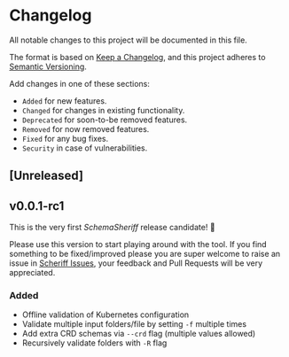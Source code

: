 # Changelog
All notable changes to this project will be documented in this file.

The format is based on [Keep a Changelog](https://keepachangelog.com/en/1.0.0/),
and this project adheres to [Semantic Versioning](https://semver.org/spec/v2.0.0.html).

Add changes in one of these sections:
* `Added` for new features.
* `Changed` for changes in existing functionality.
* `Deprecated` for soon-to-be removed features.
* `Removed` for now removed features.
* `Fixed` for any bug fixes.
* `Security` in case of vulnerabilities.

## [Unreleased]

## v0.0.1-rc1

This is the very first _SchemaSheriff_ release candidate! :tada:

Please use this version to start playing around with the tool. If you find something to be fixed/improved please you are super welcome to raise an issue in [Scheriff Issues](https://github.com/fllaca/scheriff), your feedback and Pull Requests will be very appreciated.

### Added

- Offline validation of Kubernetes configuration
- Validate multiple input folders/file by setting `-f` multiple times
- Add extra CRD schemas via `--crd` flag (multiple values allowed)
- Recursively validate folders with `-R` flag

